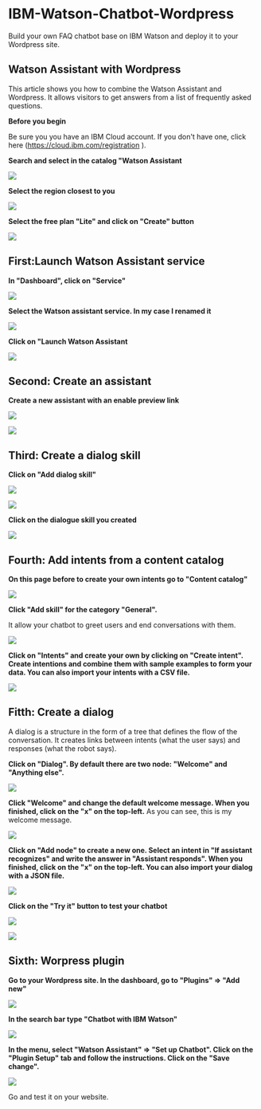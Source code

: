 # IBM-Watson-Chatbot-Wordpress
Build your own FAQ chatbot base on IBM Watson and deploy it to your Wordpress site.
## Watson Assistant with Wordpress
This article shows you how to combine the Watson Assistant and Wordpress. It allows visitors to get answers from a list of frequently asked questions.

**Before you begin**

Be sure you you have an IBM Cloud account. If you don't have one, click here (https://cloud.ibm.com/registration ).

**Search and select in the catalog "Watson Assistant**

![](images/WatsonChatbotWordpress_01.png)
  
**Select the region closest to you**

![](images/WatsonChatbotWordpress_02.png)

**Select the free plan "Lite" and click on "Create" button**

![](images/WatsonChatbotWordpress_03.png)

## First:Launch Watson Assistant service

**In "Dashboard", click on "Service"**

![](images/WatsonChatbotWordpress_04.png)

**Select the Watson assistant service. In my case I renamed it**

![](images/WatsonChatbotWordpress_05.png)

**Click on "Launch Watson Assistant**

![](images/WatsonChatbotWordpress_06.png)

## Second: Create an assistant

**Create a new assistant with an enable preview link**

![](images/WatsonChatbotWordpress_07.png)

![](images/WatsonChatbotWordpress_08.png)

## Third: Create a dialog skill

**Click on "Add dialog skill"**

![](images/WatsonChatbotWordpress_09.png)

![](images/WatsonChatbotWordpress_10.png)

**Click on the dialogue skill you created**

![](images/WatsonChatbotWordpress_11.png)

## Fourth: Add intents from a content catalog

**On this page before to create your own intents go to "Content catalog"**

![](images/WatsonChatbotWordpress_12.png)

**Click "Add skill" for the category "General".**

It allow your chatbot to greet users and end conversations with them.

![](images/WatsonChatbotWordpress_13.png)

**Click on "Intents" and create your own by clicking on "Create intent".  Create intentions and combine them with sample examples to form your data. You can also import your intents with a CSV file.**

![](images/WatsonChatbotWordpress_14.png)

## Fitth: Create a dialog

A dialog is a structure in the form of a tree that defines the flow of the conversation. It creates links between intents (what the user says) and responses (what the robot says). 

**Click on "Dialog". By default there are two node: "Welcome" and "Anything else".**

![](images/WatsonChatbotWordpress_15.png)

**Click "Welcome" and change the default welcome message. When you finished, click on the "x" on the top-left.**
As you can see, this is my welcome message.

![](images/WatsonChatbotWordpress_16.png)

**Click on "Add node" to create a new one. Select an intent in "If assistant recognizes" and write the answer in "Assistant responds". When you finished, click on the "x" on the top-left. You can also import your dialog with a JSON file.**

![](images/WatsonChatbotWordpress_17.png)

**Click on the "Try it" button to test your chatbot**

![](images/WatsonChatbotWordpress_18.png)

![](images/WatsonChatbotWordpress_19.png)

## Sixth: Worpress plugin

**Go to your Wordpress site. In the dashboard, go to "Plugins" => "Add new"**

![](images/WatsonChatbotWordpress_20.png)

**In the search bar type "Chatbot with IBM Watson"**

![](images/WatsonChatbotWordpress_21.png)

**In the menu, select "Watson Assistant" => "Set up Chatbot". Click on the "Plugin Setup" tab and follow the instructions. Click on the "Save change".**

![](images/WatsonChatbotWordpress_22.png)

Go and test it on your website. 







